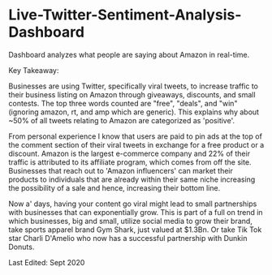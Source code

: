 # Live-Twitter-Sentiment-Analysis-Dashboard
Dashboard analyzes what people are saying about Amazon in real-time.

 



Key Takeaway: 

Businesses are using Twitter, specifically viral tweets, to increase traffic to their business listing on Amazon through giveaways, discounts, and small contests. The top three words counted are "free", "deals", and "win" (ignoring amazon, rt, and amp which are generic). This explains why about ~50% of all tweets relating to Amazon are categorized as 'positive'. 



From personal experience I know that users are paid to pin ads at the top of the comment section of their viral tweets in exchange for a free product or a discount. Amazon is the largest e-commerce company and 22% of their traffic is attributed to its affiliate program, which comes from off the site. Businesses that reach out to 'Amazon influencers' can market their products to individuals that are already within their same niche increasing the possibility of a sale and hence, increasing their bottom line. 



Now a' days, having your content go viral might lead to small partnerships with businesses that can exponentially grow. This is part of a full on trend in which businesses, big and small, utilize social media to grow their brand, take sports apparel brand Gym Shark, just valued at $1.3Bn. Or take Tik Tok star Charli D'Amelio who now has a successful partnership with Dunkin Donuts.

Last Edited: Sept 2020
